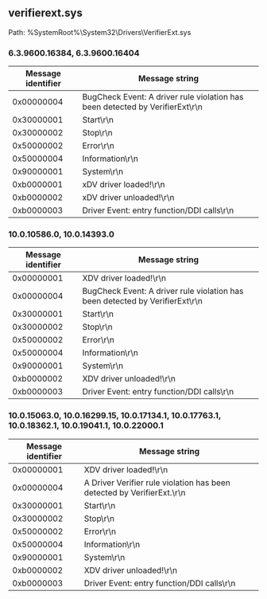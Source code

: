 ## verifierext.sys

Path: %SystemRoot%\System32\Drivers\VerifierExt.sys

### 6.3.9600.16384, 6.3.9600.16404

Message identifier | Message string
--- | ---
0x00000004 | BugCheck Event: A driver rule violation has been detected by VerifierExt\r\n
0x30000001 | Start\r\n
0x30000002 | Stop\r\n
0x50000002 | Error\r\n
0x50000004 | Information\r\n
0x90000001 | System\r\n
0xb0000001 | xDV driver loaded!\r\n
0xb0000002 | xDV driver unloaded!\r\n
0xb0000003 | Driver Event: entry function/DDI calls\r\n

### 10.0.10586.0, 10.0.14393.0

Message identifier | Message string
--- | ---
0x00000001 | XDV driver loaded!\r\n
0x00000004 | BugCheck Event: A driver rule violation has been detected by VerifierExt\r\n
0x30000001 | Start\r\n
0x30000002 | Stop\r\n
0x50000002 | Error\r\n
0x50000004 | Information\r\n
0x90000001 | System\r\n
0xb0000002 | XDV driver unloaded!\r\n
0xb0000003 | Driver Event: entry function/DDI calls\r\n

### 10.0.15063.0, 10.0.16299.15, 10.0.17134.1, 10.0.17763.1, 10.0.18362.1, 10.0.19041.1, 10.0.22000.1

Message identifier | Message string
--- | ---
0x00000001 | XDV driver loaded!\r\n
0x00000004 | A Driver Verifier rule violation has been detected by VerifierExt.\r\n
0x30000001 | Start\r\n
0x30000002 | Stop\r\n
0x50000002 | Error\r\n
0x50000004 | Information\r\n
0x90000001 | System\r\n
0xb0000002 | XDV driver unloaded!\r\n
0xb0000003 | Driver Event: entry function/DDI calls\r\n

